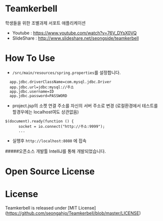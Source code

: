 
Teamkerbell
=====
학생들을 위한 조별과제 서포트 애플리케이션 
* Youtube : https://www.youtube.com/watch?v=76V_DYsX0VQ 
* SlideShare : http://www.slideshare.net/seongside/teamkerbell

How To Use
=====
 * ```/src/main/resources/spring.properties```를 설정합니다. 
 
``` 
  app.jdbc.driverClassName=com.mysql.jdbc.Driver
  app.jdbc.url=jdbc:mysql://주소
  app.jdbc.username=ID
  app.jdbc.password=PASSWORD
  ```
 
 * project.jsp의 소켓 연결 주소를 자신의 서버 주소로 변경 (로컬환경에서 테스트를 할경우에는 localhost여도 상관없음)
 
  ```
  $(document).ready(function () {
        socket = io.connect("http://주소:9999");
        ...
   ```

 * 실행후 ```http://localhost:8080``` 에 접속
 
#####오픈소스 개발툴 IntelliJ를 통해 개발되었습니다. 

Open Source License
=====


License
=====
Teamkerbell is released under [MIT License] (https://github.com/seongahjo/Teamkerbell/blob/master/LICENSE)

